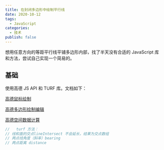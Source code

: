 ```yaml
---
title: 在封闭多边形中绘制平行线
date: 2020-10-12
tags:
  - JavaScript
categories:
  - 技术
publish: false
---
```


想用任意方向的等距平行线平铺多边形内部，找了半天没有合适的 JavaScript 库和方法，尝试自己实现一个简易的。

<!-- more -->

## 基础

使用高德 JS API 和 TURF 库。文档如下：

[高德鼠标绘制](https://lbs.amap.com/api/javascript-api/example/mouse-operate-map/mouse-draw-overlayers)

[高德多边形绘制编辑](https://lbs.amap.com/api/javascript-api/example/overlayers/polygon-draw-and-edit)

[高德空间数据计算](https://lbs.amap.com/api/javascript-api/reference/math)

```js
//   turf 方法：
// 线和面的交点lineIntersect 不会延长，结果为交点数组
// 两点线角度（斜率）bearing
// 两点距离 distance
```
